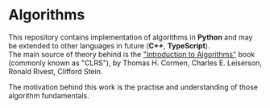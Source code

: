 # Algorithms

This repository contains implementation of algorithms in **Python** and may be extended to other languages in future (**C++**, **TypeScript**). \
The main source of theory behind is the ["Introduction to Algorithms"](https://dl.ebooksworld.ir/books/Introduction.to.Algorithms.4th.Leiserson.Stein.Rivest.Cormen.MIT.Press.9780262046305.EBooksWorld.ir.pdf) book (commonly known as "CLRS"), by Thomas H. Cormen, Charles E. Leiserson, Ronald Rivest, Clifford Stein.

The motivation behind this work is the practise and understanding of those algorithm fundamentals.
